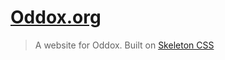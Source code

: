 # [Oddox.org](https://oddox.org)

> A website for Oddox. Built on [Skeleton CSS](http://getskeleton.com/)

